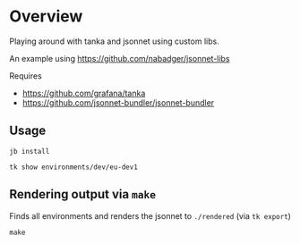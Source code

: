 # Overview

Playing around with tanka and jsonnet using custom libs.

An example using https://github.com/nabadger/jsonnet-libs

Requires 
- https://github.com/grafana/tanka
- https://github.com/jsonnet-bundler/jsonnet-bundler

## Usage

```
jb install
```

```
tk show environments/dev/eu-dev1
```

## Rendering output via `make`

Finds all environments and renders the jsonnet to `./rendered` (via `tk export`)

```
make
```